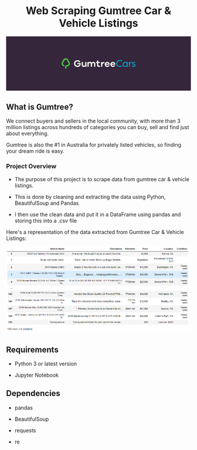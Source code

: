 <h1 style="text-align: center;">Web Scraping Gumtree Car & Vehicle Listings</h1>

<img src="gumtree.jpg" />

<h2>What is Gumtree?</h2>

<p>We connect buyers and sellers in the local community, with more than 3 million listings across hundreds of categories you can buy, sell and find just about everything.</p>

<p>Gumtree is also the #1 in Australia for privately listed vehicles, so finding your dream ride is easy.</p>

<h3>Project Overview</h3>

<ul>
    <li><p>The purpose of this project is to scrape data from gumtree car & vehicle listings.</p></li>
    <li><p>This is done by cleaning and extracting the data using Python, BeautifulSoup and Pandas</p></li>
    <li><p>I then use the clean data and put it in a DataFrame using pandas and storing this into a .csv file</p></li>
</ul>

Here's a representation of the data extracted from Gumtree Car & Vehicle Listings:

<img src='results_table.PNG' />

<h2>Requirements</h2>

<ul>
    <li><p>Python 3 or latest version</p></li>
    <li><p>Jupyter Notebook</p></li>
</ul>

<h2>Dependencies</h2>

<ul>
    <li><p>pandas</p></li>
    <li><p>BeautifulSoup</p></li>
    <li><p>requests</p></li>
    <li><p>re</p></li>
</ul>

